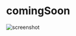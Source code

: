 # comingSoon


![screenshot](https://user-images.githubusercontent.com/55854888/97037076-b1440200-1560-11eb-9e62-8acb5680aa38.png)
